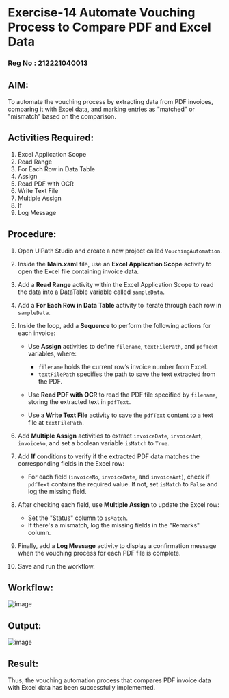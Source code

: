 # Exercise-14 Automate Vouching Process to Compare PDF and Excel Data

### Reg No : 212221040013

## AIM: 
To automate the vouching process by extracting data from PDF invoices, comparing it with Excel data, and marking entries as "matched" or "mismatch" based on the comparison.

## Activities Required:
1. Excel Application Scope
2. Read Range
3. For Each Row in Data Table
4. Assign
5. Read PDF with OCR
6. Write Text File
7. Multiple Assign
8. If
9. Log Message

## Procedure:
1. Open UiPath Studio and create a new project called `VouchingAutomation`.

2. Inside the **Main.xaml** file, use an **Excel Application Scope** activity to open the Excel file containing invoice data.

3. Add a **Read Range** activity within the Excel Application Scope to read the data into a DataTable variable called `sampleData`.

4. Add a **For Each Row in Data Table** activity to iterate through each row in `sampleData`.

5. Inside the loop, add a **Sequence** to perform the following actions for each invoice:
   
   - Use **Assign** activities to define `filename`, `textFilePath`, and `pdfText` variables, where:
     - `filename` holds the current row’s invoice number from Excel.
     - `textFilePath` specifies the path to save the text extracted from the PDF.
   
   - Use **Read PDF with OCR** to read the PDF file specified by `filename`, storing the extracted text in `pdfText`.
   
   - Use a **Write Text File** activity to save the `pdfText` content to a text file at `textFilePath`.

6. Add **Multiple Assign** activities to extract `invoiceDate`, `invoiceAmt`, `invoiceNo`, and set a boolean variable `isMatch` to `True`.

7. Add **If** conditions to verify if the extracted PDF data matches the corresponding fields in the Excel row:
   
   - For each field (`invoiceNo`, `invoiceDate`, and `invoiceAmt`), check if `pdfText` contains the required value. If not, set `isMatch` to `False` and log the missing field.

8. After checking each field, use **Multiple Assign** to update the Excel row:
   - Set the "Status" column to `isMatch`.
   - If there's a mismatch, log the missing fields in the "Remarks" column.

9. Finally, add a **Log Message** activity to display a confirmation message when the vouching process for each PDF file is complete.

10. Save and run the workflow.

## Workflow:
![image](https://github.com/user-attachments/assets/53e38d8e-7c28-4116-a5b0-3784d55d5820)

## Output:
![image](https://github.com/user-attachments/assets/f3dd4619-2f32-4af6-8cfe-a6f624b91163)

## Result:
Thus, the vouching automation process that compares PDF invoice data with Excel data has been successfully implemented.
